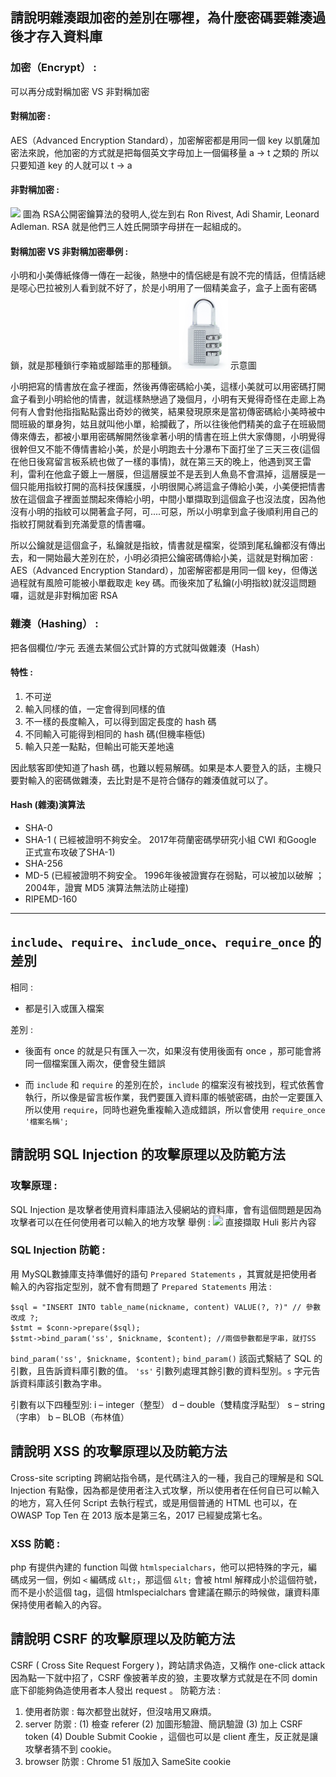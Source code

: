 ## 請說明雜湊跟加密的差別在哪裡，為什麼密碼要雜湊過後才存入資料庫
### 加密（Encrypt） :
可以再分成對稱加密 VS 非對稱加密
#### 對稱加密 : 
AES（Advanced Encryption Standard），加密解密都是用同一個 key
以凱薩加密法來說，他加密的方式就是把每個英文字母加上一個偏移量 a -> t 之類的
所以只要知道 key 的人就可以 t -> a

#### 非對稱加密 : 
![](https://i1.kknews.cc/SIG=2f87sda/34s000qq3qnps143n08.jpg)
圖為 RSA公開密鑰算法的發明人,從左到右 Ron Rivest, Adi Shamir, Leonard Adleman.
RSA 就是他們三人姓氏開頭字母拼在一起組成的。

#### 對稱加密 VS 非對稱加密舉例 :

小明和小美傳紙條傳一傳在一起後，熱戀中的情侶總是有說不完的情話，但情話總是噁心巴拉被別人看到就不好了，於是小明用了一個精美盒子，盒子上面有密碼鎖，就是那種鎖行李箱或腳踏車的那種鎖。
![](https://github.com/tzutzu858/ChallengeDailyUI/blob/master/Image/lock.png?raw=true)
示意圖

小明把寫的情書放在盒子裡面，然後再傳密碼給小美，這樣小美就可以用密碼打開盒子看到小明給他的情書，就這樣熱戀過了幾個月，小明有天覺得奇怪在走廊上為何有人會對他指指點點露出奇妙的微笑，結果發現原來是當初傳密碼給小美時被中間班級的單身狗，姑且就叫他小單，給攔截了，所以往後他們精美的盒子在班級間傳來傳去，都被小單用密碼解開然後拿著小明的情書在班上供大家傳閱，小明覺得很幹但又不能不傳情書給小美，於是小明跑去十分瀑布下面打坐了三天三夜(這個在他日後寫留言板系統也做了一樣的事情)，就在第三天的晚上，他遇到冥王雷利，雷利在他盒子鍍上一層膜，但這層膜並不是丟到人魚島不會濕掉，這層膜是一個只能用指紋打開的高科技保護膜，小明很開心將這盒子傳給小美，小美便把情書放在這個盒子裡面並關起來傳給小明，中間小單擷取到這個盒子也沒法度，因為他沒有小明的指紋可以開著盒子阿，可....可惡，所以小明拿到盒子後順利用自己的指紋打開就看到充滿愛意的情書囉。

所以公鑰就是這個盒子，私鑰就是指紋，情書就是檔案，從頭到尾私鑰都沒有傳出去，和一開始最大差別在於，小明必須把公鑰密碼傳給小美，這就是對稱加密 : AES（Advanced Encryption Standard），加密解密都是用同一個 key，但傳送過程就有風險可能被小單截取走 key 碼。而後來加了私鑰(小明指紋)就沒這問題囉，這就是非對稱加密 RSA

### 雜湊（Hashing） :
把各個欄位/字元 丟進去某個公式計算的方式就叫做雜湊（Hash）
#### 特性 :

1. 不可逆
2. 輸入同樣的值，一定會得到同樣的值
3. 不一樣的長度輸入，可以得到固定長度的 hash 碼
4. 不同輸入可能得到相同的 hash 碼(但機率極低)
5. 輸入只差一點點，但輸出可能天差地遠

因此駭客即使知道了hash 碼，也難以輕易解碼。如果是本人要登入的話，主機只要對輸入的密碼做雜湊，去比對是不是符合儲存的雜湊值就可以了。

#### Hash (雜湊)演算法

- SHA-0
- SHA-1 ( 已經被證明不夠安全。 2017年荷蘭密碼學研究小組 CWI 和Google 正式宣布攻破了SHA-1)
- SHA-256
- MD-5 (已經被證明不夠安全。 1996年後被證實存在弱點，可以被加以破解 ；2004年，證實 MD5 演算法無法防止碰撞)
- RIPEMD-160


*************

## `include`、`require`、`include_once`、`require_once` 的差別
相同 :

- 都是引入或匯入檔案

差別 :

- 後面有 once 的就是只有匯入一次，如果沒有使用後面有 once ，那可能會將同一個檔案匯入兩次，便會發生錯誤

- 而 `include` 和 `require` 的差別在於，`include` 的檔案沒有被找到，程式依舊會執行，所以像是留言板作業，我們要匯入資料庫的帳號密碼，由於一定要匯入所以使用 `require`，同時也避免重複輸入造成錯誤，所以會使用 `require_once '檔案名稱';`

## 請說明 SQL Injection 的攻擊原理以及防範方法
### 攻擊原理 : 
SQL Injection 是攻擊者使用資料庫語法入侵網站的資料庫，會有這個問題是因為攻擊者可以在任何使用者可以輸入的地方攻擊
舉例 :
![](https://static.coderbridge.com/img/tzutzu858/b93326ad7c514003aaf7eaec498bfd4e.png)
直接擷取 Huli 影片內容

###  SQL Injection 防範 : 
用 MySQL數據庫支持準備好的語句 `Prepared Statements` ，其實就是把使用者輸入的內容指定型別，就不會有問題了
 `Prepared Statements`  用法 :
```
$sql = "INSERT INTO table_name(nickname, content) VALUE(?, ?)" // 參數改成 ?;
$stmt = $conn->prepare($sql);
$stmt->bind_param('ss', $nickname, $content); //兩個參數都是字串，就打SS
```
`bind_param('ss', $nickname, $content);`
`bind_param()` 該函式繫結了 SQL 的引數，且告訴資料庫引數的值。 `'ss'` 引數列處理其餘引數的資料型別。`s` 字元告訴資料庫該引數為字串。

引數有以下四種型別:
i – integer（整型）
d – double（雙精度浮點型）
s – string（字串）
b – BLOB（布林值）

##  請說明 XSS 的攻擊原理以及防範方法
Cross-site scripting 跨網站指令碼，是代碼注入的一種，我自己的理解是和 SQL Injection 有點像，因為都是使用者注入式攻擊，所以使用者在任何自已可以輸入的地方，寫入任何 Script 去執行程式，或是用個普通的 HTML 也可以，在 OWASP Top Ten 在 2013 版本是第三名，2017 已經變成第七名。
###  XSS 防範 : 
php 有提供內建的 function 叫做 `htmlspecialchars`，他可以把特殊的字元，編碼成另一個，例如 `<` 編碼成 `&lt;`，那這個 `&lt;` 會被 html 解釋成小於這個符號，而不是小於這個 tag，這個 htmlspecialchars 會建議在顯示的時候做，讓資料庫保持使用者輸入的內容。

## 請說明 CSRF 的攻擊原理以及防範方法
CSRF ( Cross Site Request Forgery )，跨站請求偽造，又稱作 one-click attack 因為點一下就中招了，CSRF 像披著羊皮的狼，主要攻擊方式就是在不同 domin 底下卻能夠偽造使用者本人發出 request 。
防範方法 : 
1. 使用者防禦 : 每次都登出就好，但沒啥用又麻煩。
2. server 防禦 : (1) 檢查 referer (2) 加圖形驗證、簡訊驗證 (3) 加上 CSRF token (4) Double Submit Cookie ，這個也可以是 client 產生，反正就是讓攻擊者猜不到 cookie。
3. browser 防禦 : Chrome 51 版加入 SameSite cookie